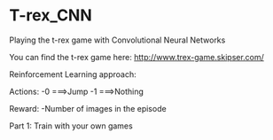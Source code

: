 # T-rex_CNN
Playing the t-rex game with Convolutional Neural Networks

You can find the t-rex game here: http://www.trex-game.skipser.com/

Reinforcement Learning approach:

Actions:
  -0 ===>Jump
  -1 ===>Nothing
  
Reward:
  -Number of images in the episode

Part 1: Train with your own games
